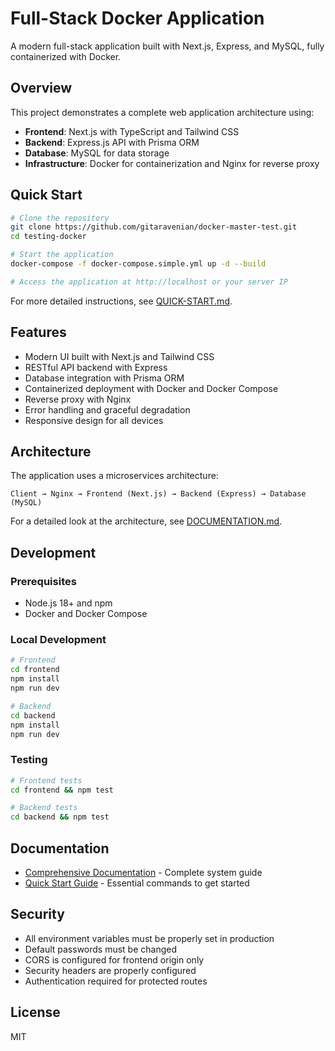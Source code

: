 # Full-Stack Docker Application

A modern full-stack application built with Next.js, Express, and MySQL, fully containerized with Docker.

## Overview

This project demonstrates a complete web application architecture using:
- **Frontend**: Next.js with TypeScript and Tailwind CSS
- **Backend**: Express.js API with Prisma ORM
- **Database**: MySQL for data storage
- **Infrastructure**: Docker for containerization and Nginx for reverse proxy

## Quick Start

```bash
# Clone the repository
git clone https://github.com/gitaravenian/docker-master-test.git
cd testing-docker

# Start the application
docker-compose -f docker-compose.simple.yml up -d --build

# Access the application at http://localhost or your server IP
```

For more detailed instructions, see [QUICK-START.md](./QUICK-START.md).

## Features

- Modern UI built with Next.js and Tailwind CSS
- RESTful API backend with Express
- Database integration with Prisma ORM
- Containerized deployment with Docker and Docker Compose
- Reverse proxy with Nginx
- Error handling and graceful degradation
- Responsive design for all devices

## Architecture

The application uses a microservices architecture:

```
Client → Nginx → Frontend (Next.js) → Backend (Express) → Database (MySQL)
```

For a detailed look at the architecture, see [DOCUMENTATION.md](./DOCUMENTATION.md).

## Development

### Prerequisites

- Node.js 18+ and npm
- Docker and Docker Compose

### Local Development

```bash
# Frontend
cd frontend
npm install
npm run dev

# Backend
cd backend
npm install
npm run dev
```

### Testing

```bash
# Frontend tests
cd frontend && npm test

# Backend tests
cd backend && npm test
```

## Documentation

- [Comprehensive Documentation](./DOCUMENTATION.md) - Complete system guide
- [Quick Start Guide](./QUICK-START.md) - Essential commands to get started

## Security

- All environment variables must be properly set in production
- Default passwords must be changed
- CORS is configured for frontend origin only
- Security headers are properly configured
- Authentication required for protected routes

## License

MIT

